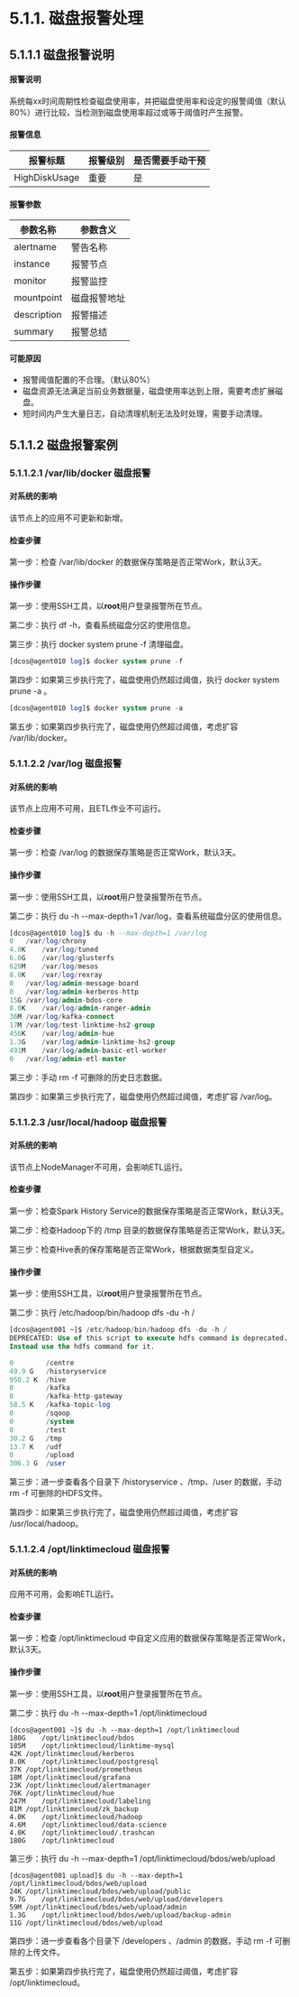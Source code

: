 # 5.1.1. 磁盘报警处理

## 5.1.1.1 磁盘报警说明

#### 报警说明

系统每xx时间周期性检查磁盘使用率，并把磁盘使用率和设定的报警阈值（默认80%）进行比较，当检测到磁盘使用率超过或等于阈值时产生报警。



#### 报警信息

| 报警标题      | 报警级别 | 是否需要手动干预 |
| ------------- | -------- | ---------------- |
| HighDiskUsage | 重要     | 是               |



#### 报警参数

| 参数名称    | 参数含义     |
| ----------- | ------------ |
| alertname   | 警告名称     |
| instance    | 报警节点     |
| monitor     | 报警监控     |
| mountpoint  | 磁盘报警地址 |
| description | 报警描述     |
| summary     | 报警总结     |



#### 可能原因

- 报警阈值配置的不合理。（默认80%）
- 磁盘资源无法满足当前业务数据量，磁盘使用率达到上限，需要考虑扩展磁盘。
- 短时间内产生大量日志，自动清理机制无法及时处理，需要手动清理。



## 5.1.1.2 磁盘报警案例

### 5.1.1.2.1 /var/lib/docker 磁盘报警

#### 对系统的影响

该节点上的应用不可更新和新增。



#### 检查步骤

第一步：检查 /var/lib/docker 的数据保存策略是否正常Work，默认3天。



#### 操作步骤

第一步：使用SSH工具，以**root**用户登录报警所在节点。

第二步：执行 df -h，查看系统磁盘分区的使用信息。

第三步：执行 docker system prune -f 清理磁盘。

```sql
[dcos@agent010 log]$ docker system prune -f
```

第四步：如果第三步执行完了，磁盘使用仍然超过阈值，执行  docker system prune -a 。

```sql
[dcos@agent010 log]$ docker system prune -a
```

第五步：如果第四步执行完了，磁盘使用仍然超过阈值，考虑扩容 /var/lib/docker。



### 5.1.1.2.2 /var/log 磁盘报警

#### 对系统的影响

该节点上应用不可用，且ETL作业不可运行。



#### 检查步骤

第一步：检查 /var/log 的数据保存策略是否正常Work，默认3天。



#### 操作步骤

第一步：使用SSH工具，以**root**用户登录报警所在节点。

第二步：执行 du -h --max-depth=1 /var/log，查看系统磁盘分区的使用信息。

```sql
[dcos@agent010 log]$ du -h --max-depth=1 /var/log
0	/var/log/chrony
4.0K	/var/log/tuned
6.0G	/var/log/glusterfs
629M	/var/log/mesos
8.0K	/var/log/rexray
0	/var/log/admin-message-board
0	/var/log/admin-kerberos-http
15G	/var/log/admin-bdos-core
8.0K	/var/log/admin-ranger-admin
36M	/var/log/kafka-connect
17M	/var/log/test-linktime-hs2-group
456K	/var/log/admin-hue
1.3G	/var/log/admin-linktime-hs2-group
491M	/var/log/admin-basic-etl-worker
0	/var/log/admin-etl-master
```

第三步：手动 rm -f 可删除的历史日志数据。

第四步：如果第三步执行完了，磁盘使用仍然超过阈值，考虑扩容  /var/log。



### 5.1.1.2.3 /usr/local/hadoop 磁盘报警

#### 对系统的影响

该节点上NodeManager不可用，会影响ETL运行。



#### 检查步骤

第一步：检查Spark History Service的数据保存策略是否正常Work，默认3天。

第二步：检查Hadoop下的 /tmp 目录的数据保存策略是否正常Work，默认3天。

第三步：检查Hive表的保存策略是否正常Work，根据数据类型自定义。



#### 操作步骤

第一步：使用SSH工具，以**root**用户登录报警所在节点。

第二步：执行 /etc/hadoop/bin/hadoop dfs -du -h /

```sql
[dcos@agent001 ~]$ /etc/hadoop/bin/hadoop dfs -du -h /
DEPRECATED: Use of this script to execute hdfs command is deprecated.
Instead use the hdfs command for it.

0        /centre
49.9 G   /historyservice
950.2 K  /hive
0        /kafka
0        /kafka-http-gateway
58.5 K   /kafka-topic-log
0        /sqoop
0        /system
0        /test
30.2 G   /tmp
13.7 K   /udf
0        /upload
306.3 G  /user
```

第三步：进一步查看各个目录下 /historyservice 、/tmp、/user 的数据，手动 rm -f 可删除的HDFS文件。

第四步：如果第三步执行完了，磁盘使用仍然超过阈值，考虑扩容  /usr/local/hadoop。



### 5.1.1.2.4 /opt/linktimecloud 磁盘报警

#### 对系统的影响

应用不可用，会影响ETL运行。



#### 检查步骤

第一步：检查 /opt/linktimecloud 中自定义应用的数据保存策略是否正常Work，默认3天。



#### 操作步骤

第一步：使用SSH工具，以**root**用户登录报警所在节点。

第二步：执行 du -h --max-depth=1 /opt/linktimecloud

```
[dcos@agent001 ~]$ du -h --max-depth=1 /opt/linktimecloud
180G	/opt/linktimecloud/bdos
185M	/opt/linktimecloud/linktime-mysql
42K	/opt/linktimecloud/kerberos
8.0K	/opt/linktimecloud/postgresql
37K	/opt/linktimecloud/prometheus
18M	/opt/linktimecloud/grafana
23K	/opt/linktimecloud/alertmanager
76K	/opt/linktimecloud/hue
247M	/opt/linktimecloud/labeling
81M	/opt/linktimecloud/zk_backup
4.0K	/opt/linktimecloud/hadoop
4.6M	/opt/linktimecloud/data-science
4.0K	/opt/linktimecloud/.trashcan
180G	/opt/linktimecloud
```

第三步：执行 du -h --max-depth=1 /opt/linktimecloud/bdos/web/upload

```
[dcos@agent001 upload]$ du -h --max-depth=1 /opt/linktimecloud/bdos/web/upload
24K	/opt/linktimecloud/bdos/web/upload/public
9.7G	/opt/linktimecloud/bdos/web/upload/developers
59M	/opt/linktimecloud/bdos/web/upload/admin
1.3G	/opt/linktimecloud/bdos/web/upload/backup-admin
11G	/opt/linktimecloud/bdos/web/upload
```

第四步：进一步查看各个目录下 /developers 、/admin 的数据，手动 rm -f 可删除的上传文件。

第五步：如果第四步执行完了，磁盘使用仍然超过阈值，考虑扩容  /opt/linktimecloud。

